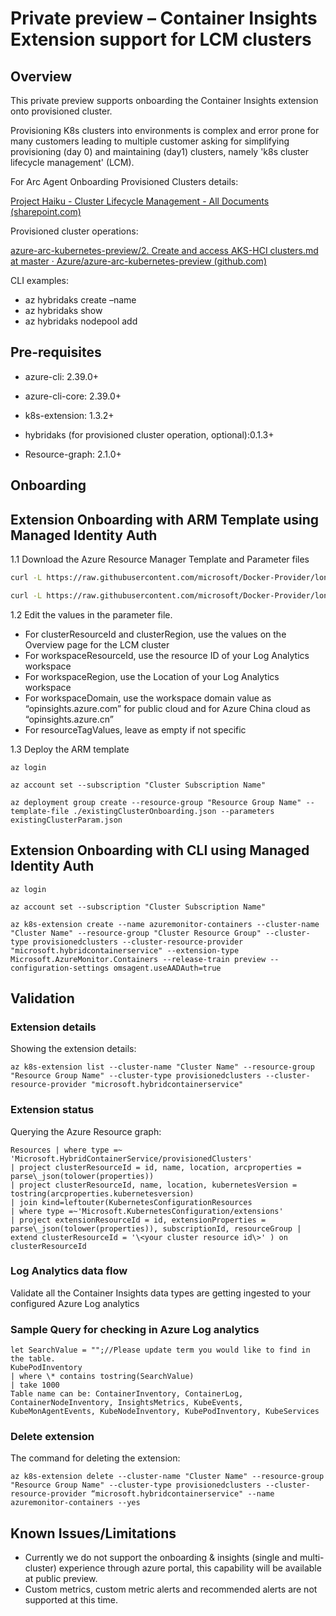 # Private preview – Container Insights Extension support for LCM clusters

## Overview

This private preview supports onboarding the Container Insights extension onto provisioned cluster.

Provisioning K8s clusters into environments is complex and error prone for many customers leading to multiple customer asking for simplifying provisioning (day 0) and maintaining (day1) clusters, namely 'k8s cluster lifecycle management' (LCM).

For Arc Agent Onboarding Provisioned Clusters details:

[Project Haiku - Cluster Lifecycle Management - All Documents (sharepoint.com)](https://microsoft.sharepoint.com/teams/ProjectHaiku/Shared%20Documents/Forms/AllItems.aspx?RootFolder=%2Fteams%2FProjectHaiku%2FShared%20Documents%2FCluster%20Lifecycle%20Management&FolderCTID=0x012000FF58C9350911CA4EBC5A6983E11990B6)

Provisioned cluster operations:

[azure-arc-kubernetes-preview/2. Create and access AKS-HCI clusters.md at master · Azure/azure-arc-kubernetes-preview (github.com)](https://github.com/Azure/azure-arc-kubernetes-preview/blob/master/docs/aks-hci/2.%20Create%20and%20access%20AKS-HCI%20clusters.md)

CLI examples:

- az hybridaks create –name
- az hybridaks show
- az hybridaks nodepool add

## Pre-requisites

- azure-cli: 2.39.0+

- azure-cli-core: 2.39.0+

- k8s-extension: 1.3.2+

- hybridaks (for provisioned cluster operation, optional):0.1.3+

- Resource-graph: 2.1.0+

## Onboarding

## Extension Onboarding with ARM Template using Managed Identity Auth

1.1 Download the Azure Resource Manager Template and Parameter files

```bash
curl -L https://raw.githubusercontent.com/microsoft/Docker-Provider/longw/lcm-private-preview/scripts/onboarding/templates/arc-k8s-extension-provisionedcluster-msi-auth/existingClusterOnboarding.json -o existingClusterOnboarding.json
```

```bash
curl -L https://raw.githubusercontent.com/microsoft/Docker-Provider/longw/lcm-private-preview/scripts/onboarding/templates/arc-k8s-extension-provisionedcluster-msi-auth/existingClusterParam.json -o existingClusterParam.json
```

1.2 Edit the values in the parameter file.

  - For clusterResourceId and clusterRegion, use the values on the Overview page for the LCM cluster
  - For workspaceResourceId, use the resource ID of your Log Analytics workspace
  - For workspaceRegion, use the Location of your Log Analytics workspace
  - For workspaceDomain, use the workspace domain value as “opinsights.azure.com” for public cloud and for Azure China cloud as “opinsights.azure.cn”
  - For resourceTagValues, leave as empty if not specific

1.3 Deploy the ARM template

```acli
az login

az account set --subscription "Cluster Subscription Name"

az deployment group create --resource-group "Resource Group Name" --template-file ./existingClusterOnboarding.json --parameters existingClusterParam.json
```

## Extension Onboarding with CLI using Managed Identity Auth

```acli
az login

az account set --subscription "Cluster Subscription Name"

az k8s-extension create --name azuremonitor-containers --cluster-name "Cluster Name" --resource-group "Cluster Resource Group" --cluster-type provisionedclusters --cluster-resource-provider "microsoft.hybridcontainerservice" --extension-type Microsoft.AzureMonitor.Containers --release-train preview --configuration-settings omsagent.useAADAuth=true
```

## Validation

### Extension details

Showing the extension details:

```azcli
az k8s-extension list --cluster-name "Cluster Name" --resource-group "Resource Group Name" --cluster-type provisionedclusters --cluster-resource-provider "microsoft.hybridcontainerservice"
```

### Extension status

Querying the Azure Resource graph:

```KQL
Resources | where type =~ 'Microsoft.HybridContainerService/provisionedClusters'
| project clusterResourceId = id, name, location, arcproperties = parse\_json(tolower(properties))
| project clusterResourceId, name, location, kubernetesVersion = tostring(arcproperties.kubernetesversion)
| join kind=leftouter(KubernetesConfigurationResources
| where type =~'Microsoft.KubernetesConfiguration/extensions'
| project extensionResourceId = id, extensionProperties = parse\_json(tolower(properties)), subscriptionId, resourceGroup | extend clusterResourceId = '\<your cluster resource id\>' ) on clusterResourceId
```

### Log Analytics data flow

Validate all the Container Insights data types are getting ingested to your configured Azure Log analytics

### Sample Query for checking in Azure Log analytics

```KQL
let SearchValue = "";//Please update term you would like to find in the table.
KubePodInventory
| where \* contains tostring(SearchValue)
| take 1000
Table name can be: ContainerInventory, ContainerLog, ContainerNodeInventory, InsightsMetrics, KubeEvents, KubeMonAgentEvents, KubeNodeInventory, KubePodInventory, KubeServices
```

### Delete extension

The command for deleting the extension:

```azcli
az k8s-extension delete --cluster-name "Cluster Name" --resource-group "Resource Group Name" --cluster-type provisionedclusters --cluster-resource-provider “microsoft.hybridcontainerservice" --name azuremonitor-containers --yes
```

## Known Issues/Limitations

- Currently we do not support the onboarding & insights (single and multi-cluster) experience through azure portal, this capability will be available at public preview.
- Custom metrics, custom metric alerts and recommended alerts are not supported at this time.
